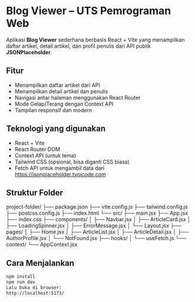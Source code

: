 # Blog Viewer – UTS Pemrograman Web

Aplikasi **Blog Viewer** sederhana berbasis React + Vite yang menampilkan daftar artikel, detail artikel, dan profil penulis dari API publik **JSONPlaceholder**.

## Fitur
- Menampilkan daftar artikel dari API
- Menampilkan detail artikel dan penulis
- Navigasi antar halaman menggunakan React Router
- Mode Gelap/Terang dengan Context API
- Tampilan responsif dan modern

## Teknologi yang digunakan
- React + Vite
- React Router DOM
- Context API (untuk tema)
- Tailwind CSS (opsional, bisa diganti CSS biasa)
- Fetch API untuk mengambil data dari https://jsonplaceholder.typicode.com

## Struktur Folder
project-folder/
├── package.json
├── vite.config.js
├── tailwind.config.js
├── postcss.config.js
├── index.html
└── src/
    ├── main.jsx
    ├── App.jsx
    ├── index.css
    ├── components/
    │   ├── Navbar.jsx
    │   ├── ArticleCard.jsx
    │   ├── LoadingSpinner.jsx
    │   ├── ErrorMessage.jsx
    │   └── Layout.jsx
    ├── pages/
    │   ├── Home.jsx
    │   ├── ArticleList.jsx
    │   ├── ArticleDetail.jsx
    │   ├── AuthorProfile.jsx
    │   └── NotFound.jsx
    ├── hooks/
    │   └── useFetch.js
    └── context/
        └── AppContext.jsx

## Cara Menjalankan
```bash
npm install
npm run dev
Lalu buka di browser:
http://localhost:5173/

